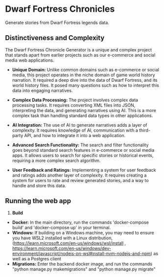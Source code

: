 # Dwarf Fortress Chronicles

Generate stories from Dwarf Fortress legends data.

## Distinctiveness and Complexity

The Dwarf Fortress Chronicle Generator is a unique and complex project that stands apart from earlier projects such as our e-commerce and social media web applications.

- **Unique Domain:** Unlike common domains such as e-commerce or social media, this project operates in the niche domain of game world history narration. It required a deep dive into the data of Dwarf Fortress, and its world history files. It posed many questions such as how to interpret this data into engaging narratives.

- **Complex Data Processing:** The project involves complex data processing tasks. It requires converting XML files into JSON, interpreting the data, and generating narratives using AI. This is a more complex task than handling standard data types in other applications.

- **AI Integration:** The use of AI to generate narratives adds a layer of complexity. It requires knowledge of AI, communication with a third-party API, and how to integrate it into a web application.

- **Advanced Search Functionality:** The search and filter functionality goes beyond standard search features in e-commerce or social media apps. It allows users to search for specific stories or historical events, requiring a more complex search algorithm.

- **User Feedback and Ratings:** Implementing a system for user feedback and ratings adds another layer of complexity. It requires creating a system for users to rate and review generated stories, and a way to handle and store this data.

## Running the web app

1. **Build**

- **Docker:** In the main directory, run the commands 'docker-compose build' and 'docker-compose up' in your terminal.
- **Windows:** If building on a Windows machine, you may need to ensure you have WSL2 installed with a Linux distribution, (https://learn.microsoft.com/en-us/windows/wsl/install , https://learn.microsoft.com/en-us/windows/dev-environment/javascript/nodejs-on-wsl#install-nvm-nodejs-and-npm) as well as a Postgres client
- **Migrations:** Enter the backend docker image, and run the commands "python manage.py makemigrations" and "python manage.py migrate"
